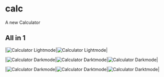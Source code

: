 # calc

A new Calculator

## All in 1 

|![Calculator Lightmode](images/light1.png)|![Calculator Lightmode](images/light2.png)|




|![Calculator Darkmode](images/dark1.png)|![Calculator Darktmode](images/dark2.png)|![Calculator Darkmode](images/dark5.png)|






|![Calculator Darkmode](images/dark3.png)|![Calculator Darktmode](images/dark4.png)|![Calculator Darktmode](images/dark6.png)|











